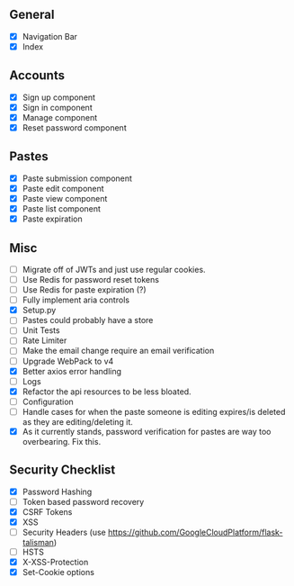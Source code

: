 ## General
* [x] Navigation Bar
* [x] Index

## Accounts
* [x] Sign up component
* [x] Sign in component
* [x] Manage component
* [x] Reset password component

## Pastes
* [x] Paste submission component
* [x] Paste edit component
* [x] Paste view component
* [x] Paste list component
* [x] Paste expiration

## Misc
* [ ] Migrate off of JWTs and just use regular cookies.
* [ ] Use Redis for password reset tokens
* [ ] Use Redis for paste expiration (?)
* [ ] Fully implement aria controls
* [x] Setup.py
* [ ] Pastes could probably have a store
* [ ] Unit Tests
* [ ] Rate Limiter
* [ ] Make the email change require an email verification
* [ ] Upgrade WebPack to v4
* [x] Better axios error handling
* [ ] Logs
* [x] Refactor the api resources to be less bloated.
* [ ] Configuration
* [ ] Handle cases for when the paste someone is editing expires/is deleted as they are editing/deleting it.
* [x] As it currently stands, password verification for pastes are way too overbearing. Fix this.

## Security Checklist
* [x] Password Hashing
* [ ] Token based password recovery
* [x] CSRF Tokens
* [x] XSS
* [ ] Security Headers (use https://github.com/GoogleCloudPlatform/flask-talisman)
* [ ] HSTS
* [x] X-XSS-Protection
* [x] Set-Cookie options
